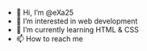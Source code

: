 - 👋 Hi, I’m @eXa25
- 👀 I’m interested in web development
- 🌱 I’m currently learning HTML & CSS
- 📫 How to reach me 

<!---
eXa25/eXa25 is a ✨ special ✨ repository because its `README.md` (this file) appears on your GitHub profile.
You can click the Preview link to take a look at your changes.
--->

